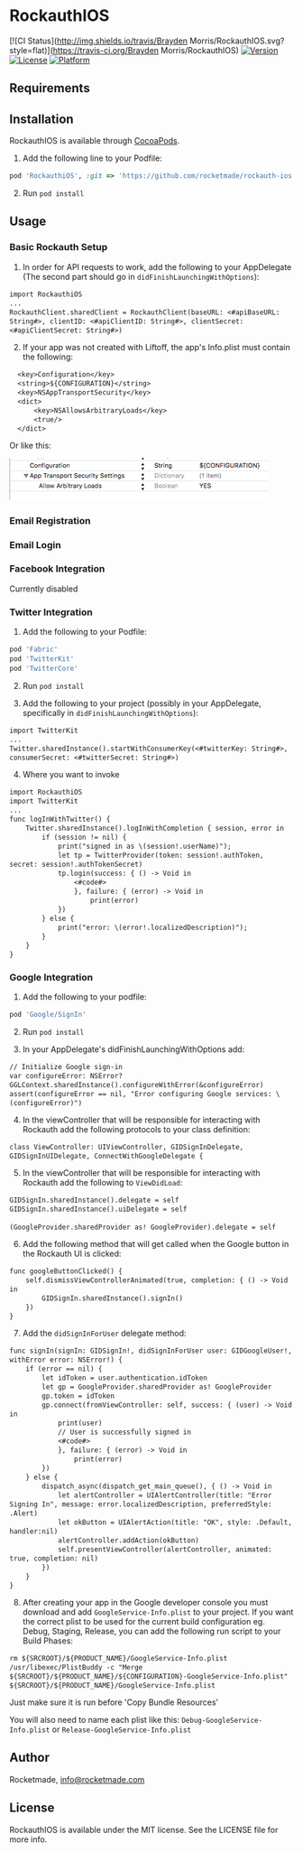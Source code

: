 # RockauthIOS

[![CI Status](http://img.shields.io/travis/Brayden Morris/RockauthIOS.svg?style=flat)](https://travis-ci.org/Brayden Morris/RockauthIOS)
[![Version](https://img.shields.io/cocoapods/v/RockauthIOS.svg?style=flat)](http://cocoapods.org/pods/RockauthIOS)
[![License](https://img.shields.io/cocoapods/l/RockauthIOS.svg?style=flat)](http://cocoapods.org/pods/RockauthIOS)
[![Platform](https://img.shields.io/cocoapods/p/RockauthIOS.svg?style=flat)](http://cocoapods.org/pods/RockauthIOS)

## Requirements

## Installation

RockauthIOS is available through [CocoaPods](http://cocoapods.org).

1. Add the following line to your Podfile:
  ```ruby
  pod 'RockauthiOS', :git => 'https://github.com/rocketmade/rockauth-ios', :branch => 'dev'
  ```

2. Run `pod install`


## Usage

### Basic Rockauth Setup

1. In order for API requests to work, add the following to your AppDelegate (The second part should go in `didFinishLaunchingWithOptions`):

  ```
  import RockauthiOS
  ...
  RockauthClient.sharedClient = RockauthClient(baseURL: <#apiBaseURL: String#>, clientID: <#apiClientID: String#>, clientSecret: <#apiClientSecret: String#>)
  ```

2. If your app was not created with Liftoff, the app's Info.plist must contain the following:
  ```
	<key>Configuration</key>
	<string>${CONFIGURATION}</string>
	<key>NSAppTransportSecurity</key>
	<dict>
		<key>NSAllowsArbitraryLoads</key>
		<true/>
	</dict>
  ```
  Or like this:

  ![alt tag](/docs/screenshot-plist.png)

### Email Registration

### Email Login

### Facebook Integration

Currently disabled

### Twitter Integration

1. Add the following to your Podfile:
  ```ruby
  pod 'Fabric'
  pod 'TwitterKit'
  pod 'TwitterCore'
  ```

2. Run `pod install`

3. Add the following to your project (possibly in your AppDelegate, specifically in `didFinishLaunchingWithOptions`):
  ```
  import TwitterKit
  ...
  Twitter.sharedInstance().startWithConsumerKey(<#twitterKey: String#>, consumerSecret: <#twitterSecret: String#>)
  ```

4. Where you want to invoke
  ```
  import RockauthiOS
  import TwitterKit
  ...
  func logInWithTwitter() {
      Twitter.sharedInstance().logInWithCompletion { session, error in
          if (session != nil) {
              print("signed in as \(session!.userName)");
              let tp = TwitterProvider(token: session!.authToken, secret: session!.authTokenSecret)
              tp.login(success: { () -> Void in
                  <#code#>
                  }, failure: { (error) -> Void in
                      print(error)
              })
          } else {
              print("error: \(error!.localizedDescription)");
          }
      }
  }
  ```

### Google Integration

1. Add the following to your podfile:
  ```ruby
  pod 'Google/SignIn'
  ```

2. Run `pod install`

3. In your AppDelegate's didFinishLaunchingWithOptions add:
  ```
  // Initialize Google sign-in
  var configureError: NSError?
  GGLContext.sharedInstance().configureWithError(&configureError)
  assert(configureError == nil, "Error configuring Google services: \(configureError)")
  ```

4. In the viewController that will be responsible for interacting with Rockauth add the following protocols to your class definition:
  ```
  class ViewController: UIViewController, GIDSignInDelegate, GIDSignInUIDelegate, ConnectWithGoogleDelegate {
  ```
5. In the viewController that will be responsible for interacting with Rockauth add the following to `ViewDidLoad`:
  ```
  GIDSignIn.sharedInstance().delegate = self
  GIDSignIn.sharedInstance().uiDelegate = self

  (GoogleProvider.sharedProvider as! GoogleProvider).delegate = self
  ```
6. Add the following method that will get called when the Google button in the Rockauth UI is clicked:

  ```
  func googleButtonClicked() {
      self.dismissViewControllerAnimated(true, completion: { () -> Void in
          GIDSignIn.sharedInstance().signIn()
      })
  }
  ```
7. Add the `didSignInForUser` delegate method:

  ```
  func signIn(signIn: GIDSignIn!, didSignInForUser user: GIDGoogleUser!,
  withError error: NSError!) {
      if (error == nil) {
          let idToken = user.authentication.idToken
          let gp = GoogleProvider.sharedProvider as! GoogleProvider
          gp.token = idToken
          gp.connect(fromViewController: self, success: { (user) -> Void in
              print(user)
              // User is successfully signed in
              <#code#>
              }, failure: { (error) -> Void in
                  print(error)
          })
      } else {
          dispatch_async(dispatch_get_main_queue(), { () -> Void in
              let alertController = UIAlertController(title: "Error Signing In", message: error.localizedDescription, preferredStyle: .Alert)
              let okButton = UIAlertAction(title: "OK", style: .Default, handler:nil)
              alertController.addAction(okButton)
              self.presentViewController(alertController, animated: true, completion: nil)
          })
      }
  }
  ```
8. After creating your app in the Google developer console you must download and add `GoogleService-Info.plist` to your project. If you want the correct plist to be used for the current build configuration eg. Debug, Staging, Release, you can add the following run script to your Build Phases:
  ```
  rm ${SRCROOT}/${PRODUCT_NAME}/GoogleService-Info.plist
  /usr/libexec/PlistBuddy -c "Merge ${SRCROOT}/${PRODUCT_NAME}/${CONFIGURATION}-GoogleService-Info.plist" ${SRCROOT}/${PRODUCT_NAME}/GoogleService-Info.plist
  ```
  Just make sure it is run before 'Copy Bundle Resources'

  You will also need to name each plist like this: `Debug-GoogleService-Info.plist` or `Release-GoogleService-Info.plist`
## Author

Rocketmade, info@rocketmade.com

## License

RockauthIOS is available under the MIT license. See the LICENSE file for more info.
